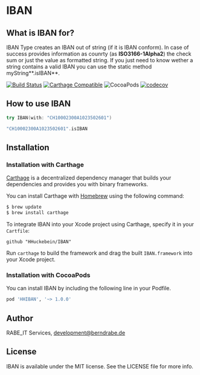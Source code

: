 # IBAN
What is IBAN for?
-------------------
IBAN Type creates an IBAN out of string (if it is IBAN conform).
In case of success provides information as counrty (as **ISO3166-1Alpha2**) the check sum or just the value as formatted string.
If you just need to know wether a string contains a valid IBAN you can use the static method myString**.isIBAN**.

[![Build Status](https://img.shields.io/github/workflow/status/HHuckebein/HHIBAN/Swift)](https://github.com/HHuckebein/HHIBAN/actions/workflows/swift.yml)
[![Carthage Compatible](https://img.shields.io/badge/Carthage-compatible-4BC51D.svg?style=flat)](https://github.com/Carthage/Carthage)
![CocoaPods](https://img.shields.io/cocoapods/v/HHIBAN.svg)
[![codecov](https://codecov.io/gh/HHuckebein/IBAN/branch/master/graph/badge.svg)](https://codecov.io/gh/HHuckebein/IBAN)

## How to use IBAN

```swift
try IBAN(with: "CH10002300A1023502601")

"CH10002300A1023502601".isIBAN

```

## Installation

### Installation with Carthage

[Carthage](https://github.com/Carthage/Carthage) is a decentralized dependency manager that builds your dependencies and provides you with binary frameworks.

You can install Carthage with [Homebrew](http://brew.sh/) using the following command:

```bash
$ brew update
$ brew install carthage
```

To integrate IBAN into your Xcode project using Carthage, specify it in your `Cartfile`:

```ogdl
github "HHuckebein/IBAN"
```

Run `carthage` to build the framework and drag the built `IBAN.framework` into your Xcode project.

### Installation with CocoaPods

You can install IBAN by including the following line in your Podfile.

```Ruby
pod 'HHIBAN', '~> 1.0.0'
```

## Author

RABE_IT Services, development@berndrabe.de

## License

IBAN is available under the MIT license. See the LICENSE file for more info.
